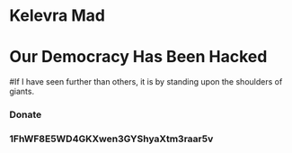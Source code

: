 # Kelevra Mad
# Our Democracy Has Been Hacked
#If I have seen further than others, it is by standing upon the shoulders of giants.

### Donate ###
### 1FhWF8E5WD4GKXwen3GYShyaXtm3raar5v ####
